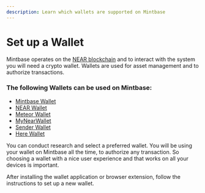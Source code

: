 ```yaml
---
description: Learn which wallets are supported on Mintbase
---
```


# Set up a Wallet

Mintbase operates on the [NEAR blockchain](https://near.org/) and to interact with the system you will need a crypto wallet. Wallets are used for asset management and to authorize transactions.

### The following Wallets can be used on Mintbase:

* [Mintbase Wallet](https://wallet.mintbase.xyz/)
* [NEAR Wallet](https://wallet.near.org/)
* [Meteor Wallet](https://meteorwallet.app/)
* [MyNearWallet](https://app.mynearwallet.com/)
* [Sender Wallet](https://senderwallet.io/)
* [Here Wallet](https://herewallet.app/)

You can conduct research and select a preferred wallet. You will be using your wallet on Mintbase all the time, to authorize any transaction. So choosing a wallet with a nice user experience and that works on all your devices is important.

After installing the wallet application or browser extension, follow the instructions to set up a new wallet.
